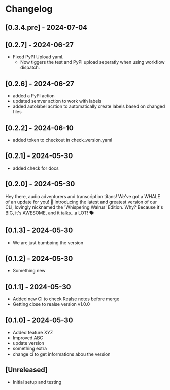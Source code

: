 # Changelog

## [0.3.4.pre] - 2024-07-04

## [0.2.7] - 2024-06-27
- Fixed PyPI Upload yaml.
    - Now tiggers the test and PyPI upload seperatly when using workflow dispatch. 
## [0.2.6] - 2024-06-27

- added a PyPI action
- updated semver action to work with labels
- added autolabel acrtion to automatically create labels based on changed files

## [0.2.2] - 2024-06-10

- added token to checkout in check_version.yaml

## [0.2.1] - 2024-05-30

- added check for docs

## [0.2.0] - 2024-05-30

Hey there, audio adventurers and transcription titans! We've got a WHALE of an update for you! 🐋 Introducing the latest and greatest version of our CLI, lovingly nicknamed the 'Whispering Walrus' Edition. Why? Because it's BIG, it's AWESOME, and it talks...a LOT! 🗣️

## [0.1.3] - 2024-05-30

- We are just bumbping the version

## [0.1.2] - 2024-05-30

- Something new

## [0.1.1] - 2024-05-30

- Added new CI to check Realse notes before merge
- Getting close to realse version v1.0.0

## [0.1.0] - 2024-05-30

- Added feature XYZ
- Improved ABC
- update version
- something extra
- change ci to get informations abou the version

## [Unreleased]

- Initial setup and testing
